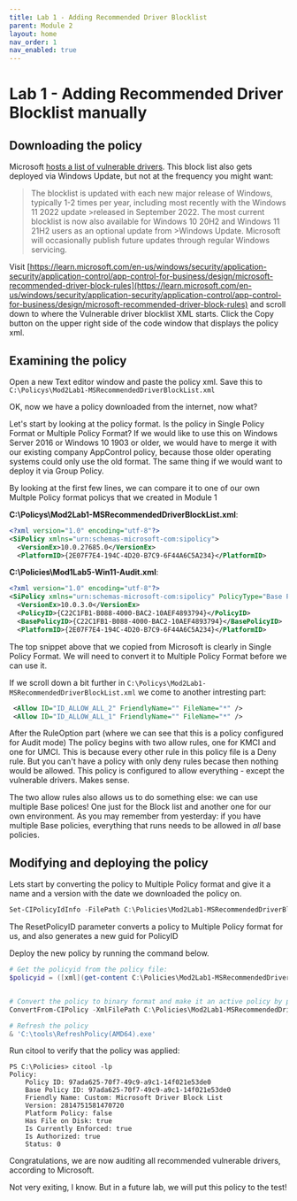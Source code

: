 ```yaml
---
title: Lab 1 - Adding Recommended Driver Blocklist
parent: Module 2
layout: home
nav_order: 1
nav_enabled: true
---
```


# Lab 1 - Adding Recommended Driver Blocklist manually


## Downloading the policy

Microsoft [hosts a list of vulnerable drivers](https://learn.microsoft.com/en-us/windows/security/application-security/application-control/app-control-for-business/design/microsoft-recommended-driver-block-rules). This block list also gets deployed via Windows Update, but not at the frequency you might want:

>The blocklist is updated with each new major release of Windows, typically 1-2 times per year, including most recently with the Windows 11 2022 update >released in September 2022. The most current blocklist is now also available for Windows 10 20H2 and Windows 11 21H2 users as an optional update from >Windows Update. Microsoft will occasionally publish future updates through regular Windows servicing.

Visit [https://learn.microsoft.com/en-us/windows/security/application-security/application-control/app-control-for-business/design/microsoft-recommended-driver-block-rules](https://learn.microsoft.com/en-us/windows/security/application-security/application-control/app-control-for-business/design/microsoft-recommended-driver-block-rules) and scroll down to where the Vulnerable driver blocklist XML starts. Click the Copy button on the upper right side of the code window that displays the policy xml.
 
## Examining the policy

Open a new Text editor window and paste the policy xml. Save this to `C:\Policys\Mod2Lab1-MSRecommendedDriverBlockList.xml`

OK, now we have a policy downloaded from the internet, now what?

Let's start by looking at the policy format. Is the policy in Single Policy Format or Multiple Policy Format? If we would like to use this on Windows Server 2016 or Windows 10 1903 or older, we would have to merge it with our existing company AppControl policy, because those older operating systems could only use the old format. The same thing if we would want to deploy it via Group Policy.

By looking at the first few lines, we can compare it to one of our own Multple Policy format policys that we created in Module 1


**C:\Policys\Mod2Lab1-MSRecommendedDriverBlockList.xml**:
```xml
<?xml version="1.0" encoding="utf-8"?>
<SiPolicy xmlns="urn:schemas-microsoft-com:sipolicy">
  <VersionEx>10.0.27685.0</VersionEx>
  <PlatformID>{2E07F7E4-194C-4D20-B7C9-6F44A6C5A234}</PlatformID>
```

**C:\Policies\Mod1Lab5-Win11-Audit.xml**:
```xml
<?xml version="1.0" encoding="utf-8"?>
<SiPolicy xmlns="urn:schemas-microsoft-com:sipolicy" PolicyType="Base Policy">
  <VersionEx>10.0.3.0</VersionEx>
  <PolicyID>{C22C1FB1-B088-4000-BAC2-10AEF4893794}</PolicyID>
  <BasePolicyID>{C22C1FB1-B088-4000-BAC2-10AEF4893794}</BasePolicyID>
  <PlatformID>{2E07F7E4-194C-4D20-B7C9-6F44A6C5A234}</PlatformID>
```

The top snippet above that we copied from Microsoft is clearly in Single Policy Format. We will need to convert it to Multiple Policy Format before we can use it.

If we scroll down a bit further in `C:\Policys\Mod2Lab1-MSRecommendedDriverBlockList.xml` we come to another intresting part:

```xml
 <Allow ID="ID_ALLOW_ALL_2" FriendlyName="" FileName="*" />
 <Allow ID="ID_ALLOW_ALL_1" FriendlyName="" FileName="*" />
```

After the RuleOption part (where we can see that this is a policy configured for Audit mode) The policy begins with two allow rules, one for KMCI and one for UMCI. This is because every other rule in this policy file is a Deny rule. But you can't have a policy with only deny rules becase then nothing would be allowed. This policy is configured to allow everything - except the vulnerable drivers. Makes sense.

The two allow rules also allows us to do something else: we can use multiple Base polices! One just for the Block list and another one for our own environment. As you may remember from yesterday: if you have multiple Base policies, everything that runs needs to be allowed in _all_ base policies.


## Modifying and deploying the policy

Lets start by converting the policy to Multiple Policy format and give it a name and a version with the date we downloaded the policy on.

```powershell
Set-CIPolicyIdInfo -FilePath C:\Policies\Mod2Lab1-MSRecommendedDriverBlockList.xml -PolicyName "Custom: Microsoft Driver Block List" -PolicyId "20241016" -ResetPolicyID
```
The ResetPolicyID parameter converts a policy to Multiple Policy format for us, and also generates a new guid for PolicyID

Deploy the new policy by running the command below.
```powershell
# Get the policyid from the policy file:
$policyid = ([xml](get-content C:\Policies\Mod2Lab1-MSRecommendedDriverBlockList.xml)).SiPolicy.PolicyID


# Convert the policy to binary format and make it an active policy by putting it in the right folder
ConvertFrom-CIPolicy -XmlFilePath C:\Policies\Mod2Lab1-MSRecommendedDriverBlockList.xml -BinaryFilePath C:\Windows\System32\CodeIntegrity\CiPolicies\Active\$policyid.cip

# Refresh the policy
& 'C:\tools\RefreshPolicy(AMD64).exe'

```

Run citool to verify that the policy was applied:
```
PS C:\Policies> citool -lp
Policy:
    Policy ID: 97ada625-70f7-49c9-a9c1-14f021e53de0
    Base Policy ID: 97ada625-70f7-49c9-a9c1-14f021e53de0
    Friendly Name: Custom: Microsoft Driver Block List
    Version: 2814751581470720
    Platform Policy: false
    Has File on Disk: true
    Is Currently Enforced: true
    Is Authorized: true
    Status: 0
```


Congratulations, we are now auditing all recommended vulnerable drivers, according to Microsoft.

Not very exiting, I know. But in a future lab, we will put this policy to the test!